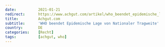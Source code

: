 ```yaml
---
date:          2021-01-21
redirect:      https://www.achgut.com/artikel/who_beendet_epidemische_lage_von_nationaler_tragweite
title:         Achgut.com
subtitle:      'WHO beendet Epidemische Lage von Nationaler Tragweite'
country:       DE
categories:    [Recht]
tags:          [achgut, who]
---
```

